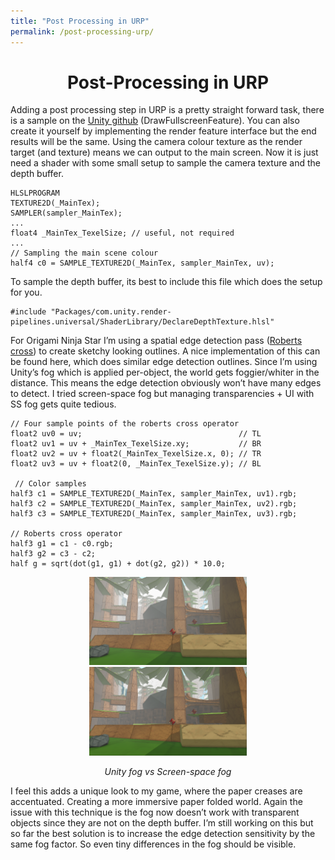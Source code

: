 ```yaml
---
title: "Post Processing in URP"
permalink: /post-processing-urp/
---
```

<h1 align="center">Post-Processing in URP</h1>

Adding a post processing step in URP is a pretty straight forward task, there is a sample on the [Unity github](https://github.com/Unity-Technologies/UniversalRenderingExamples/tree/master/Assets/Scripts) (DrawFullscreenFeature). You can also create it yourself by implementing the render feature interface but the end results will be the same. Using the camera colour texture as the render target (and texture) means we can output to the main screen. Now it is just need a shader with some small setup to sample the camera texture and the depth buffer.

```
HLSLPROGRAM
TEXTURE2D(_MainTex);
SAMPLER(sampler_MainTex);
...
float4 _MainTex_TexelSize; // useful, not required
...
// Sampling the main scene colour
half4 c0 = SAMPLE_TEXTURE2D(_MainTex, sampler_MainTex, uv);
```

To sample the depth buffer, its best to include this file which does the setup for you.

```
#include "Packages/com.unity.render-pipelines.universal/ShaderLibrary/DeclareDepthTexture.hlsl"

```

For Origami Ninja Star I’m using a spatial edge detection pass ([Roberts cross](https://en.wikipedia.org/wiki/Roberts_cross)) to create sketchy looking outlines. A nice implementation of this can be found here, which does similar edge detection outlines. Since I’m using Unity’s fog which is applied per-object, the world gets foggier/whiter in the distance. This means the edge detection obviously won’t have many edges to detect. I tried screen-space fog but managing transparencies + UI with SS fog gets quite tedious.

```
// Four sample points of the roberts cross operator
float2 uv0 = uv;                                   // TL
float2 uv1 = uv + _MainTex_TexelSize.xy;           // BR
float2 uv2 = uv + float2(_MainTex_TexelSize.x, 0); // TR
float2 uv3 = uv + float2(0, _MainTex_TexelSize.y); // BL

 // Color samples
half3 c1 = SAMPLE_TEXTURE2D(_MainTex, sampler_MainTex, uv1).rgb;
half3 c2 = SAMPLE_TEXTURE2D(_MainTex, sampler_MainTex, uv2).rgb;
half3 c3 = SAMPLE_TEXTURE2D(_MainTex, sampler_MainTex, uv3).rgb;

// Roberts cross operator
half3 g1 = c1 - c0.rgb;
half3 g2 = c3 - c2;
half g = sqrt(dot(g1, g1) + dot(g2, g2)) * 10.0;
```

<div align="center">
<img src="/images/fog.png" width=50%>
<img src="/images/ssFog.png" width=50%>

<em>Unity fog vs Screen-space fog</em>
</div>

I feel this adds a unique look to my game, where the paper creases are accentuated. Creating a more immersive paper folded world. Again the issue with this technique is the fog now doesn’t work with transparent objects since they are not on the depth buffer. I’m still working on this but so far the best solution is to increase the edge detection sensitivity by the same fog factor. So even tiny differences in the fog should be visible.
